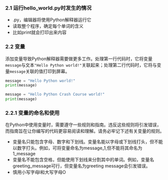 ### 2.1 运行hello_world.py时发生的情况

* .py，编辑器将使用Python解释器运行它
* 读取整个程序，确定每个单词的含义
* 比如print就会打印出来内容

### 2.2 变量

添加变量导致Python解释器需要做更多工作。处理第一行代码时，它将变量`message`与文本`"Hello Python world!"`关联起来；处理第二行代码时，它将与变量`message`关联的值打印到屏幕。

```python
message = "Hello Python world!"
print(message)

message = "Hello Python Crash Course world!"
print(message)
```

### 2.2.1 变量的命名和使用

在Python中使用变量时，需要遵守一些规则和指南。违反这些规则将引发错误，而指南旨在让你编写的代码更容易阅读和理解。请务必牢记下述有关变量的规则。

* 变量名只能包含字母、数字和下划线。变量名能以字母或下划线打头，但不能以数字打头。例如，可将变量命名为message_1,但不能将其命名为1_message
* 变量名不能包含空格，但能使用下划线来分割其中的单词。例如，变量名greeting_message可行，但变量名为greeting message会引发错误。
* 慎用小写字母l和大写字母O